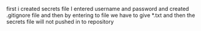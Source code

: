 first i created secrets file 
I entered username and password 
and created .gitignore file and then by entering to file we have to give *.txt and then the secrets file will not pushed in to repository

